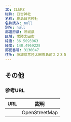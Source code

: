 ```yaml
---
ID: ILkKZ
総称: 日吉神社
名称: 鹿島日吉神社
名称読み: null
別名: null
都道府県: 茨城県
区域: 常陸太田市
緯度: 36.5093063
経度: 140.4969228
郵便番号: 3130047
住所: 茨城県常陸太田市島町２２３５
---
```


## その他

### 参考URL

| URL | 説明          |
| --- | ------------- |
|     | OpenStreetMap |
